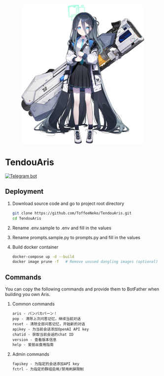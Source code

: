 <p align="center"><img width="400" src="resources/tendouaris.png" alt="Aris"></p>

# TendouAris

[![Telegram bot](https://img.shields.io/badge/bot-%40TendouArisBot-229ed9?logo=telegram&?style=for-the-badge)](https://t.me/TendouArisBot)

## Deployment

1. Download source code and go to project root directory

    ``` bash
    git clone https://github.com/ToffeeNeko/TendouAris.git
    cd TendouAris
    ```

2. Rename .env.sample to .env and fill in the values
3. Rename prompts.sample.py to prompts.py and fill in the values

4. Build docker container

    ``` bash
    docker-compose up -d --build
    docker image prune -f   # Remove unused dangling images (optional)
    ```

## Commands

You can copy the following commands and provide them to BotFather when building you own Aris.

1. Common commands

    ``` md
    aris - パンパカパーン！
    pop - 清除上次问答记忆，继续当前对话
    reset - 清除全部问答记忆，开始新的对话
    apikey - 为当前会话添加OpenAI API key
    chatid - 获取当前会话的chat ID
    version - 查看版本信息
    help - 爱丽丝食用指南
    ```

2. Admin commands

    ``` md
    fapikey - 为指定的会话添加API key
    fctrl - 为指定的群组启用/禁用刷屏限制
    ```
